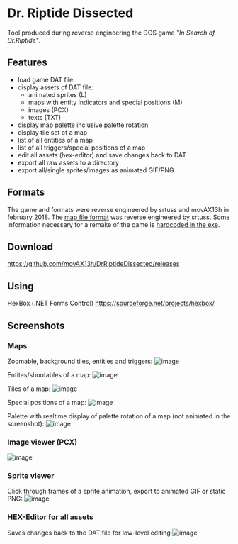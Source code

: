 # Dr. Riptide Dissected
Tool produced during reverse engineering the DOS game *"In Search of Dr.Riptide"*.

## Features
 - load game DAT file
 - display assets of DAT file: 
   - animated sprites (L)
   - maps with entity indicators and special positions (M)
   - images (PCX)
   - texts (TXT)
 - display map palette inclusive palette rotation
 - display tile set of a map
 - list of all entities of a map
 - list of all triggers/special positions of a map
 - edit all assets (hex-editor) and save changes back to DAT
 - export all raw assets to a directory
 - export all/single sprites/images as animated GIF/PNG

## Formats

The game and formats were reverse engineered by srtuss and movAX13h in february 2018.
The [map file format](https://github.com/movAX13h/DrRiptideDissected/blob/master/mapfile%20anatomy%20by%20srtuss.txt) was reverse engineered by srtuss.
Some information necessary for a remake of the game is [hardcoded in the exe](https://github.com/movAX13h/DrRiptideDissected/blob/master/Tool/Riptide/Game.cs).

## Download
https://github.com/movAX13h/DrRiptideDissected/releases

## Using
HexBox (.NET Forms Control) https://sourceforge.net/projects/hexbox/

## Screenshots

### Maps
Zoomable, background tiles, entities and triggers:
![image](https://user-images.githubusercontent.com/1974959/36821383-1427d0a4-1cf3-11e8-8531-757835401b37.png)

Entites/shootables of a map:
![image](https://user-images.githubusercontent.com/1974959/36821569-d151750e-1cf3-11e8-8142-ed013736ba20.png)

Tiles of a map:
![image](https://user-images.githubusercontent.com/1974959/36821619-197d7fe4-1cf4-11e8-9775-5a8d88289d6f.png)

Special positions of a map:
![image](https://user-images.githubusercontent.com/1974959/36821661-56e2f558-1cf4-11e8-9570-c59527f10cb3.png)

Palette with realtime display of palette rotation of a map (not animated in the screenshot):
![image](https://user-images.githubusercontent.com/1974959/36821672-682a6166-1cf4-11e8-88ac-d805f4e504dc.png)

### Image viewer (PCX)
![image](https://user-images.githubusercontent.com/1974959/36821725-ba931128-1cf4-11e8-9a59-52c9f3ab5f91.png)

### Sprite viewer
Click through frames of a sprite animation, export to animated GIF or static PNG:
![image](https://user-images.githubusercontent.com/1974959/36821765-e5e9178c-1cf4-11e8-967a-6d5cf828b121.png)

### HEX-Editor for all assets
Saves changes back to the DAT file for low-level editing
![image](https://user-images.githubusercontent.com/1974959/36821889-8e8a1332-1cf5-11e8-951b-3a2f6ff7f4cc.png)
